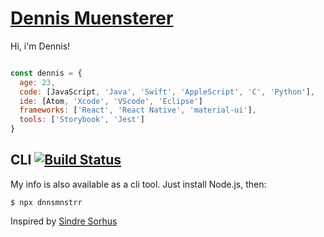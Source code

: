 # [Dennis Muensterer](https://muensterer.tech)

Hi, i'm Dennis!

```js

const dennis = {
  age: 23,
  code: [JavaScript, 'Java', 'Swift', 'AppleScript', 'C', 'Python'],
  ide: [Atom, 'Xcode', 'VScode', 'Eclipse']
  frameworks: ['React', 'React Native', 'material-ui'],
  tools: ['Storybook', 'Jest']
}
```


## CLI [![Build Status](https://travis-ci.org/dnnsmnstrr/dnnsmnstrr.svg?branch=master)](https://travis-ci.org/dnnsmnstrr/dnnsmnstrr)

My info is also available as a cli tool. Just install Node.js, then:

```
$ npx dnnsmnstrr
```

Inspired by [Sindre Sorhus](https://sindresorhus.com)
